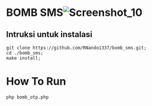 # BOMB SMS![Screenshot_10](https://user-images.githubusercontent.com/60562868/156910288-bfd8dad2-0d20-40a3-b4b5-d47e5ed5924a.png)

## Intruksi untuk instalasi ##

    git clone https://github.com/RNando1337/bomb_sms.git;
    cd ./bomb_sms;
    make install;
    
 # How To Run 
 
    php bomb_otp.php
